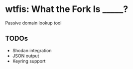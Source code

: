 # wtfis: What the Fork Is _____?

Passive domain lookup tool


## TODOs

* Shodan integration
* JSON output
* Keyring support
